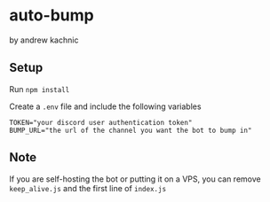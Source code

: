 # auto-bump
by andrew kachnic

## Setup
Run `npm install`

Create a `.env` file and include the following variables
```
TOKEN="your discord user authentication token"
BUMP_URL="the url of the channel you want the bot to bump in"
```

## Note
If you are self-hosting the bot or putting it on a VPS, you can remove `keep_alive.js` and the first line of `index.js`
